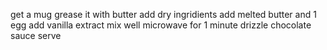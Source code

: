 get a mug
grease it with butter
add dry ingridients
add melted butter and 1 egg
add vanilla extract
mix well
microwave for 1 minute
drizzle chocolate sauce
serve
